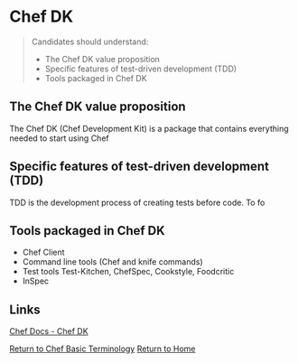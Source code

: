 # Chef DK

> Candidates should understand:
> - The Chef DK value proposition
> - Specific features of test-driven development (TDD)
> - Tools packaged in Chef DK


## The Chef DK value proposition
The Chef DK (Chef Development Kit) is a package that contains everything needed to start using Chef


## Specific features of test-driven development (TDD)
TDD is the development process of creating tests before code. To fo


## Tools packaged in Chef DK

- Chef Client 
- Command line tools (Chef and knife commands)
- Test tools Test-Kitchen, ChefSpec, Cookstyle, Foodcritic
- InSpec


## Links
[Chef Docs - Chef DK](https://docs.chef.io/about_chefdk.html)

[Return to Chef Basic Terminology](README.md)</b>
[Return to Home](../README.md)
